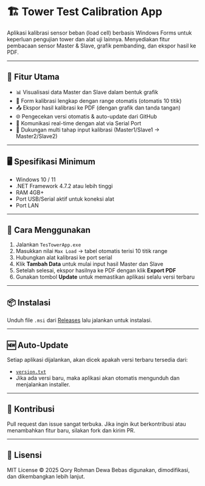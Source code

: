# 🏗️ Tower Test Calibration App

Aplikasi kalibrasi sensor beban (load cell) berbasis Windows Forms untuk keperluan pengujian tower dan alat uji lainnya. Menyediakan fitur pembacaan sensor Master & Slave, grafik pembanding, dan ekspor hasil ke PDF.

---

## 🔧 Fitur Utama

- 📊 Visualisasi data Master dan Slave dalam bentuk grafik
- 📝 Form kalibrasi lengkap dengan range otomatis (otomatis 10 titik)
- 📤 Ekspor hasil kalibrasi ke PDF (dengan grafik dan tanda tangan)
- 🌐 Pengecekan versi otomatis & auto-update dari GitHub
- 🔌 Komunikasi real-time dengan alat via Serial Port
- 👥 Dukungan multi tahap input kalibrasi (Master1/Slave1 → Master2/Slave2)

---

## 🖥️ Spesifikasi Minimum

- Windows 10 / 11
- .NET Framework 4.7.2 atau lebih tinggi
- RAM 4GB+
- Port USB/Serial aktif untuk koneksi alat
- Port LAN

---

## 🚀 Cara Menggunakan

1. Jalankan `TesTowerApp.exe`
2. Masukkan nilai `Max Load` → tabel otomatis terisi 10 titik range
3. Hubungkan alat kalibrasi ke port serial
4. Klik **Tambah Data** untuk mulai input hasil Master dan Slave
5. Setelah selesai, ekspor hasilnya ke PDF dengan klik **Export PDF**
6. Gunakan tombol **Update** untuk memastikan aplikasi selalu versi terbaru

---

## 📦 Instalasi

Unduh file `.msi` dari [Releases](https://github.com/qoryrmnd/towertestprogrambkk/releases) lalu jalankan untuk instalasi.

---

## 🆕 Auto-Update

Setiap aplikasi dijalankan, akan dicek apakah versi terbaru tersedia dari:

- [`version.txt`](https://github.com/qoryrmnd/towertestprogrambkk/blob/main/version.txt)
- Jika ada versi baru, maka aplikasi akan otomatis mengunduh dan menjalankan installer.

---

## 🤝 Kontribusi
Pull request dan issue sangat terbuka.
Jika ingin ikut berkontribusi atau menambahkan fitur baru, silakan fork dan kirim PR.

---

## 📃 Lisensi

MIT License © 2025 Qory Rohman Dewa
Bebas digunakan, dimodifikasi, dan dikembangkan lebih lanjut.
